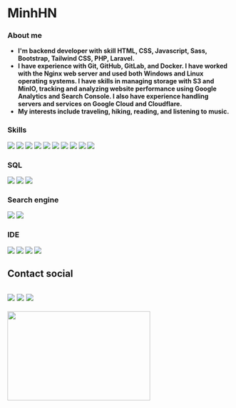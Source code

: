 # MinhHN

### About me

- **I'm backend developer with skill HTML, CSS, Javascript, Sass, Bootstrap, Tailwind CSS, PHP, Laravel.**
- **I have experience with Git, GitHub, GitLab, and Docker. I have worked with the Nginx web server and used both Windows and Linux operating systems. I have skills in managing storage with S3 and MinIO, tracking and analyzing website performance using Google Analytics and Search Console. I also have experience handling servers and services on Google Cloud and Cloudflare.**
- **My interests include traveling, hiking, reading, and listening to music.**

### Skills
<div>
    <img src="https://img.shields.io/badge/HTML5-E34F26?style=for-the-badge&logo=html5&logoColor=white">
    <img src="https://img.shields.io/badge/CSS3-1572B6?style=for-the-badge&logo=css3&logoColor=white">
    <img src="https://img.shields.io/badge/JavaScript-F7DF1E?style=for-the-badge&logo=javascript&logoColor=black">
    <img src="https://img.shields.io/badge/JQuery-7ACEF4?style=for-the-badge&logo=jquery&logoColor=black">
    <img src="https://img.shields.io/badge/styled--components-DB7093?style=for-the-badge&logo=styled-components&logoColor=white"/>
    <img src="https://img.shields.io/badge/Sass-CC6699?style=for-the-badge&logo=sass&logoColor=white">
    <img src="https://img.shields.io/badge/Bootstrap-563D7C?style=for-the-badge&logo=bootstrap&logoColor=white">
    <img src="https://img.shields.io/badge/Tailwind_CSS-1572f2?style=for-the-badge&logo=tailwindcss&logoColor=white">
    <img src="https://img.shields.io/badge/PHP-777BB4?style=for-the-badge&logo=php&logoColor=white">
    <img src="https://img.shields.io/badge/Laravel-FF2D20?style=for-the-badge&logo=laravel&logoColor=white">
</div>

### SQL

<div>
    <img src="https://img.shields.io/badge/MySQL-00758F?style=for-the-badge&logo=mysql&logoColor=white"> 
    <img src="https://img.shields.io/badge/PostgreSQL-0064a5?style=for-the-badge&logo=postgresql&logoColor=white"> 
    <img src="https://img.shields.io/badge/SQLite-4aa7e0?style=for-the-badge&logo=sqlite&logoColor=white"> 
</div>

### Search engine

<div>
    <img src="https://img.shields.io/badge/Elasticsearch-005571?style=for-the-badge&logo=elastic&logoColor=white"> 
    <img src="https://img.shields.io/badge/SphinxSearch-000000?style=for-the-badge&logo=sphinx&logoColor=white">
</div>

### IDE

<div>
    <img src="https://img.shields.io/badge/Visual_Studio_Code-0078D4?style=for-the-badge&logo=visual%20studio%20code&logoColor=white">
    <img src="https://img.shields.io/badge/php_storm-593D88?style=for-the-badge&logo=phpstorm&logoColor=white">
    <img src="https://img.shields.io/badge/Windows-0078D6?style=for-the-badge&logo=window&logoColor=white">
    <img src="https://img.shields.io/badge/ubuntu-FF0000?style=for-the-badge&logo=ubuntu&logoColor=white">

</div>

## Contact social

<!-- <a href="#" rel="noreferrer" target="_blank"><img src="https://img.shields.io/badge/LinkedIn-0077B5?style=for-the-badge&logo=linkedin&logoColor=white"></a> -->
<a href="https://www.facebook.com/HNMinh77" rel="noreferrer"  target="_blank"><img src="https://img.shields.io/badge/Facebook-0078D6?style=for-the-badge&logo=facebook&logoColor=white"></a>
<a href="https://www.instagram.com/minhhn_77/" rel="noreferrer"  target="_blank"><img src="https://img.shields.io/badge/Instagram-E4405F?style=for-the-badge&logo=instagram&logoColor=white"></a>
<a href="https://join.skype.com/invite/wmFjpy1NMRTQ" rel="noreferrer"  target="_blank"><img src="https://img.shields.io/badge/skype-009EDC?style=for-the-badge&logo=skype&logoColor=white"></a>
---

<div style="text-align:start">
  <img src="https://64.media.tumblr.com/6105db77ee4bc1fad26da93a1366e5c6/tumblr_mmih9mAwfx1s9o2o3o6_500.gif" width="320px" height="200px" >
</div>
